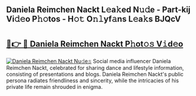 ## Daniela Reimchen Nackt L𝚎a𝚔ed N𝚞𝚍e - Part-kij Vi𝚍𝚎o P𝚑𝚘tos - H𝚘𝚝 O𝚗𝚕yf𝚊ns L𝚎a𝚔s BJQcV

# <h2><a href="http://kf9nool.oniu.top/?m=Daniela+Reimchen+Nackt">🔗👉 🔴 Daniela Reimchen Nackt P𝚑ot𝚘𝚜 V𝚒d𝚎o</a></h2>

[![Daniela Reimchen Nackt Nu𝚍e𝚜](https://i.imgur.com/0qMVB7G.gif)](http://kf9nool.oniu.top/?m=Daniela+Reimchen+Nackt)
Social media influencer Daniela Reimchen Nackt, celebrated for sharing dance and lifestyle information, consisting of presentations and blogs. Daniela Reimchen Nackt's public persona radiates friendliness and sincerity, while the intricacies of his private life remain shrouded in enigma.  
